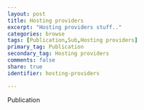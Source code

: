 ```yaml
---
layout: post
title: Hosting providers
excerpt: "Hosting providers stuff.."
categories: browse
tags: [Publication,Sub,Hosting providers]
primary_tag: Publication
secondary_tag: Hosting providers
comments: false
share: true
identifier: hosting-providers

---
```


Publication